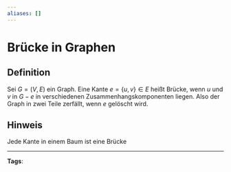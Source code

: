 ```yaml
---
aliases: []
---
```


# Brücke in Graphen

## Definition

Sei $G=(V, E)$ ein Graph. Eine Kante $e=\{u, v\} \in E$ heißt Brücke, wenn $u$ und $v$ in $G-e$ in verschiedenen Zusammenhangskomponenten liegen.
Also der Graph in zwei Teile zerfällt, wenn $e$ gelöscht wird.

## Hinweis

Jede Kante in einem Baum ist eine Brücke

---

**Tags**:
